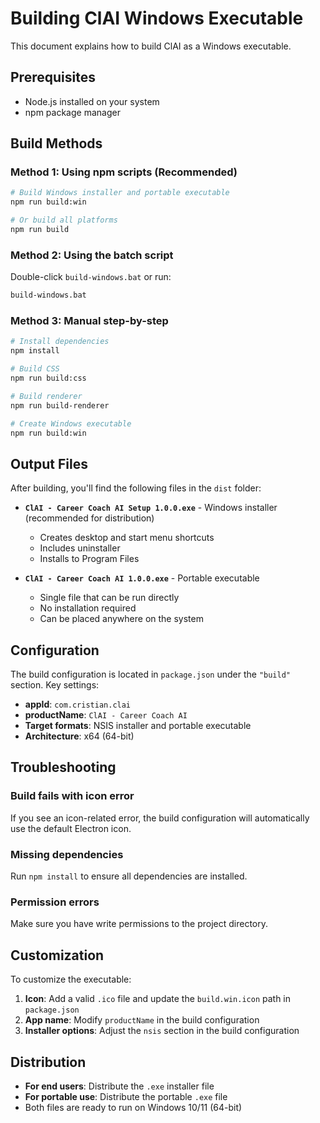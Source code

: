# Building ClAI Windows Executable

This document explains how to build ClAI as a Windows executable.

## Prerequisites

- Node.js installed on your system
- npm package manager

## Build Methods

### Method 1: Using npm scripts (Recommended)

```bash
# Build Windows installer and portable executable
npm run build:win

# Or build all platforms
npm run build
```

### Method 2: Using the batch script

Double-click `build-windows.bat` or run:
```cmd
build-windows.bat
```

### Method 3: Manual step-by-step

```bash
# Install dependencies
npm install

# Build CSS
npm run build:css

# Build renderer
npm run build-renderer

# Create Windows executable
npm run build:win
```

## Output Files

After building, you'll find the following files in the `dist` folder:

- **`ClAI - Career Coach AI Setup 1.0.0.exe`** - Windows installer (recommended for distribution)
  - Creates desktop and start menu shortcuts
  - Includes uninstaller
  - Installs to Program Files

- **`ClAI - Career Coach AI 1.0.0.exe`** - Portable executable
  - Single file that can be run directly
  - No installation required
  - Can be placed anywhere on the system

## Configuration

The build configuration is located in `package.json` under the `"build"` section. Key settings:

- **appId**: `com.cristian.clai`
- **productName**: `ClAI - Career Coach AI`
- **Target formats**: NSIS installer and portable executable
- **Architecture**: x64 (64-bit)

## Troubleshooting

### Build fails with icon error
If you see an icon-related error, the build configuration will automatically use the default Electron icon.

### Missing dependencies
Run `npm install` to ensure all dependencies are installed.

### Permission errors
Make sure you have write permissions to the project directory.

## Customization

To customize the executable:

1. **Icon**: Add a valid `.ico` file and update the `build.win.icon` path in `package.json`
2. **App name**: Modify `productName` in the build configuration
3. **Installer options**: Adjust the `nsis` section in the build configuration

## Distribution

- **For end users**: Distribute the `.exe` installer file
- **For portable use**: Distribute the portable `.exe` file
- Both files are ready to run on Windows 10/11 (64-bit)
